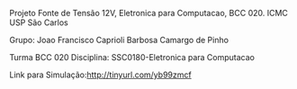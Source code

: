 Projeto Fonte de Tensão 12V, Eletronica para Computacao, BCC 020. ICMC USP São Carlos

Grupo:
  Joao Francisco Caprioli Barbosa Camargo de Pinho
  
  
Turma BCC 020
Disciplina: SSC0180-Eletronica para Computacao


Link para Simulação:http://tinyurl.com/yb99zmcf
